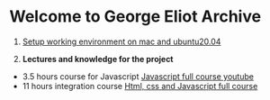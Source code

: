 # Welcome to George Eliot Archive

1. [Setup working environment on mac and ubuntu20.04](https://georgeeliotarchive.github.io/setup)

2. **Lectures and knowledge for the project**
-   3.5 hours course for Javascript [Javascript full course youtube](https://www.youtube.com/watch?v=PkZNo7MFNFg)
-   11 hours integration course [Html, css and Javascript full course](https://www.youtube.com/watch?v=TdqQqyc7pfU&t=27445s)
